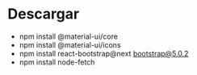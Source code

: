 # Descargar

- npm install @material-ui/core
- npm install @material-ui/icons
- npm install react-bootstrap@next bootstrap@5.0.2
- npm install node-fetch
